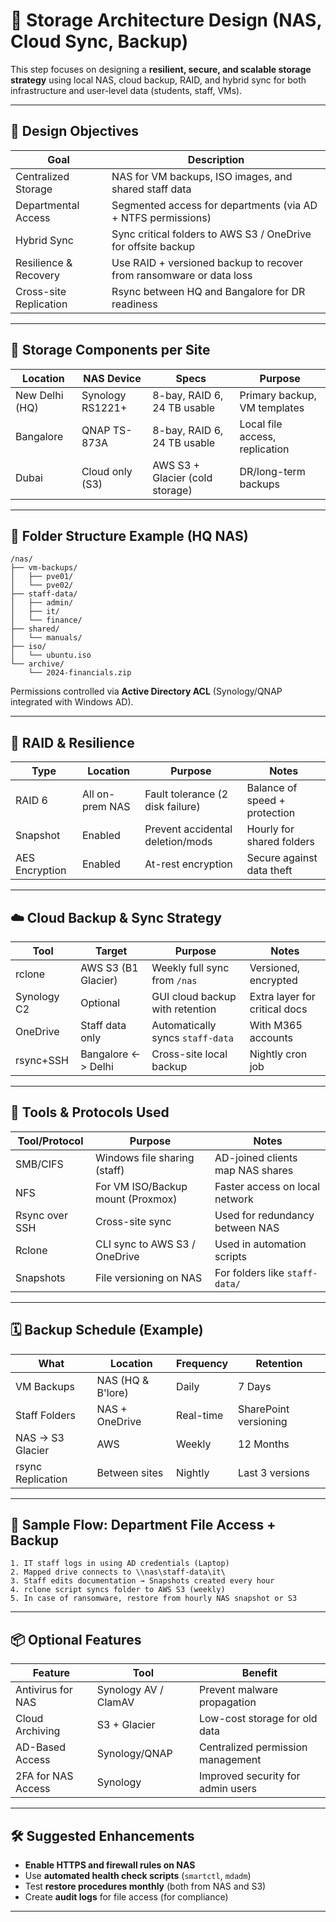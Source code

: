 # 💾 **Storage Architecture Design (NAS, Cloud Sync, Backup)**

This step focuses on designing a **resilient, secure, and scalable storage strategy** using local NAS, cloud backup, RAID, and hybrid sync for both infrastructure and user-level data (students, staff, VMs).

---

## 🎯 Design Objectives

| Goal                   | Description                                                         |
| ---------------------- | ------------------------------------------------------------------- |
| Centralized Storage    | NAS for VM backups, ISO images, and shared staff data               |
| Departmental Access    | Segmented access for departments (via AD + NTFS permissions)        |
| Hybrid Sync            | Sync critical folders to AWS S3 / OneDrive for offsite backup       |
| Resilience & Recovery  | Use RAID + versioned backup to recover from ransomware or data loss |
| Cross-site Replication | Rsync between HQ and Bangalore for DR readiness                     |

---

## 🧱 Storage Components per Site

| Location       | NAS Device       | Specs                           | Purpose                        |
| -------------- | ---------------- | ------------------------------- | ------------------------------ |
| New Delhi (HQ) | Synology RS1221+ | 8-bay, RAID 6, 24 TB usable     | Primary backup, VM templates   |
| Bangalore      | QNAP TS-873A     | 8-bay, RAID 6, 24 TB usable     | Local file access, replication |
| Dubai          | Cloud only (S3)  | AWS S3 + Glacier (cold storage) | DR/long-term backups           |

---

## 📁 Folder Structure Example (HQ NAS)

```
/nas/
├── vm-backups/
│   ├── pve01/
│   └── pve02/
├── staff-data/
│   ├── admin/
│   ├── it/
│   └── finance/
├── shared/
│   └── manuals/
├── iso/
│   └── ubuntu.iso
└── archive/
    └── 2024-financials.zip
```

Permissions controlled via **Active Directory ACL** (Synology/QNAP integrated with Windows AD).

---

## 🔁 RAID & Resilience

| Type           | Location        | Purpose                          | Notes                         |
| -------------- | --------------- | -------------------------------- | ----------------------------- |
| RAID 6         | All on-prem NAS | Fault tolerance (2 disk failure) | Balance of speed + protection |
| Snapshot       | Enabled         | Prevent accidental deletion/mods | Hourly for shared folders     |
| AES Encryption | Enabled         | At-rest encryption               | Secure against data theft     |

---

## ☁️ Cloud Backup & Sync Strategy

| Tool        | Target              | Purpose                          | Notes                         |
| ----------- | ------------------- | -------------------------------- | ----------------------------- |
| rclone      | AWS S3 (B1 Glacier) | Weekly full sync from `/nas`     | Versioned, encrypted          |
| Synology C2 | Optional            | GUI cloud backup with retention  | Extra layer for critical docs |
| OneDrive    | Staff data only     | Automatically syncs `staff-data` | With M365 accounts            |
| rsync+SSH   | Bangalore <-> Delhi | Cross-site local backup          | Nightly cron job              |

---

## 🔧 Tools & Protocols Used

| Tool/Protocol  | Purpose                           | Notes                            |
| -------------- | --------------------------------- | -------------------------------- |
| SMB/CIFS       | Windows file sharing (staff)      | AD-joined clients map NAS shares |
| NFS            | For VM ISO/Backup mount (Proxmox) | Faster access on local network   |
| Rsync over SSH | Cross-site sync                   | Used for redundancy between NAS  |
| Rclone         | CLI sync to AWS S3 / OneDrive     | Used in automation scripts       |
| Snapshots      | File versioning on NAS            | For folders like `staff-data/`   |

---

## 🗓️ Backup Schedule (Example)

| What              | Location          | Frequency | Retention             |
| ----------------- | ----------------- | --------- | --------------------- |
| VM Backups        | NAS (HQ & B'lore) | Daily     | 7 Days                |
| Staff Folders     | NAS + OneDrive    | Real-time | SharePoint versioning |
| NAS → S3 Glacier  | AWS               | Weekly    | 12 Months             |
| rsync Replication | Between sites     | Nightly   | Last 3 versions       |

---

## 🧪 Sample Flow: Department File Access + Backup

```text
1. IT staff logs in using AD credentials (Laptop)
2. Mapped drive connects to \\nas\staff-data\it\
3. Staff edits documentation → Snapshots created every hour
4. rclone script syncs folder to AWS S3 (weekly)
5. In case of ransomware, restore from hourly NAS snapshot or S3
```

---

## 📦 Optional Features

| Feature            | Tool                 | Benefit                           |
| ------------------ | -------------------- | --------------------------------- |
| Antivirus for NAS  | Synology AV / ClamAV | Prevent malware propagation       |
| Cloud Archiving    | S3 + Glacier         | Low-cost storage for old data     |
| AD-Based Access    | Synology/QNAP        | Centralized permission management |
| 2FA for NAS Access | Synology             | Improved security for admin users |

---

## 🛠️ Suggested Enhancements

* **Enable HTTPS and firewall rules on NAS**
* Use **automated health check scripts** (`smartctl`, `mdadm`)
* Test **restore procedures monthly** (both from NAS and S3)
* Create **audit logs** for file access (for compliance)

---
